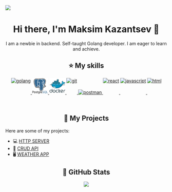 ![](assets/header.png)
<h1 align="center">Hi there, I'm Maksim Kazantsev 👋</h1>

<p align="center">I am a newbie in backend. Self-taught Golang developer.  I am eager to learn and achieve.</p>

<h2 align="center">⭐ My skills</h2>
<p align="center">
   <a href="https://golang.org/">
   <img src="https://cdn.jsdelivr.net/gh/devicons/devicon/icons/go/go-original.svg" alt="golang" width="50"
      height="50" style="vertical-align:top;">
   </a>
   <a href="https://www.postgresql.org" target="_blank" rel="noreferrer" text-decorration="none"> 
   <img src="https://raw.githubusercontent.com/devicons/devicon/master/icons/postgresql/postgresql-original-wordmark.svg" alt="postgresql" width="50" height="50"/> 
   </a>
   <a href="https://www.docker.com/" target="_blank" rel="noreferrer"> <img src="https://raw.githubusercontent.com/devicons/devicon/master/icons/docker/docker-original-wordmark.svg"   
      alt="docker" width="50" height="50"/> 
   </a>
   <a href="https://git-scm.com/">
   <img src="https://cdn.jsdelivr.net/gh/devicons/devicon/icons/git/git-original.svg" alt="git" width="50" height="50" style="vertical-align:top;">
   </a>
   <a href="https://postman.com" target="_blank" rel="noreferrer"> 
   <img src="https://www.vectorlogo.zone/logos/getpostman/getpostman-icon.svg" alt="postman" width="50" height="50"/> 
   </a>
    <a href="">
   <img src="https://cdn.jsdelivr.net/gh/devicons/devicon/icons/react/react-original.svg" alt="react" width="50"
      height="50" style="vertical-align:top;">
   </a>
   <a href="">
   <img src="https://cdn.jsdelivr.net/gh/devicons/devicon/icons/javascript/javascript-original.svg" alt="javascript"
      width="50" height="50" style="vertical-align:top;">
   </a>
   <a href="">
   <img src="https://cdn.jsdelivr.net/gh/devicons/devicon/icons/html5/html5-original.svg" alt="html" width="50"
      height="50" style="vertical-align:top;">
   </a>
</p>
<br/>
<h2 align="center">📝  My Projects</h2>
<p align="left">
  Here are some of my projects:
</p>

- 💻 [HTTP SERVER](https://github.com/MaksKazantsev/simple-http-server)
- 🚃 [CRUD API](https://github.com/MaksKazantsev/go-crud)
- 🖥️ [WEATHER APP](https://github.com/MaksKazantsev/weatherApp)

<h2 align="center">🚀 GitHub Stats</h2>
<p align="center">
  <a href="#" alt="Your GitHub Stats"><img src="https://github-readme-stats.vercel.app/api?username=MaksKazantsev" /></a>
</p>
